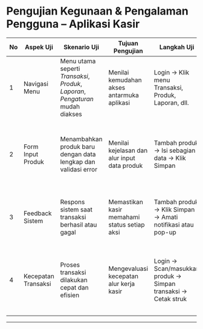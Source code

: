 # Pengujian Kegunaan & Pengalaman Pengguna – Aplikasi Kasir

| No | Aspek Uji          | Skenario Uji                                                                  | Tujuan Pengujian                                    | Langkah Uji                                                                 | Hasil yang Diharapkan                                                         |
|----|--------------------|-------------------------------------------------------------------------------|-----------------------------------------------------|-----------------------------------------------------------------------------|--------------------------------------------------------------------------------|
| 1  | Navigasi Menu      | Menu utama seperti *Transaksi*, *Produk*, *Laporan*, *Pengaturan* mudah diakses | Menilai kemudahan akses antarmuka aplikasi          | Login → Klik menu Transaksi, Produk, Laporan, dll.                         | Menu tertata rapi, mudah ditemukan dan dipahami oleh kasir                    |
| 2  | Form Input Produk  | Menambahkan produk baru dengan data lengkap dan validasi error                | Menilai kejelasan dan alur input data produk        | Tambah produk → Isi sebagian data → Klik Simpan                            | Muncul pesan kesalahan jika data tidak lengkap, field diberi label yang jelas |
| 3  | Feedback Sistem    | Respons sistem saat transaksi berhasil atau gagal                            | Memastikan kasir memahami status setiap aksi        | Tambah produk → Klik Simpan → Amati notifikasi atau pop-up                 | Muncul pesan “Transaksi berhasil” atau pesan error yang informatif           |
| 4  | Kecepatan Transaksi| Proses transaksi dilakukan cepat dan efisien                                 | Mengevaluasi kecepatan alur kerja kasir             | Login → Scan/masukkan produk → Simpan transaksi → Cetak struk              | Transaksi selesai dalam < 1 menit, tanpa klik berlebihan, struk tercetak jelas|

---
